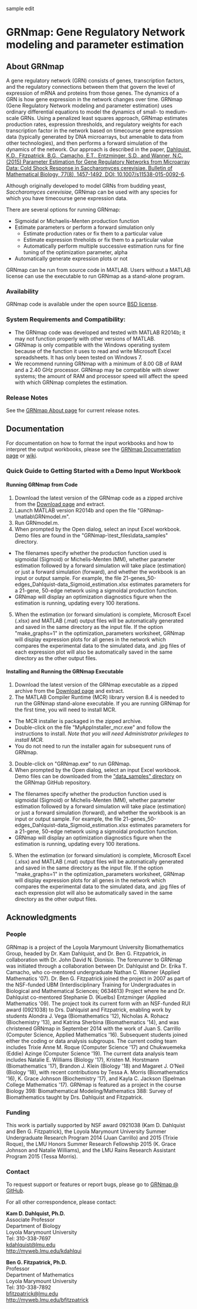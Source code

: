 ﻿sample edit

# GRNmap:  Gene Regulatory Network modeling and parameter estimation

## About GRNmap
A gene regulatory network (GRN) consists of genes, transcription factors, and the regulatory connections between them that govern the level of expression of mRNA and proteins from those genes. The dynamics of a GRN is how gene expression in the network changes over time. GRNmap (Gene Regulatory Network modeling and parameter estimation) uses ordinary differential equations to model the dynamics of small- to medium-scale GRNs. Using a penalized least squares approach, GRNmap estimates production rates, expression thresholds, and regulatory weights for each transcription factor in the network based on timecourse gene expression data (typically generated by DNA microarrays, but amenable to data from other technologies), and then performs a forward simulation of the dynamics of the network. Our approach is described in the paper, [Dahlquist, K.D., Fitzpatrick, B.G., Camacho, E.T., Entzminger, S.D., and Wanner, N.C. (2015) Parameter Estimation for Gene Regulatory Networks from Microarray Data: Cold Shock Response in Saccharomyces cerevisiae. Bulletin of Mathematical Biology, 77(8), 1457-1492, DOI: 10.1007/s11538-015-0092-6](http://link.springer.com/article/10.1007/s11538-015-0092-6/fulltext.html). 

Although originally developed to model GRNs from budding yeast, <i>Saccharomyces cerevisiae</i>, GRNmap can be used with any species for which you have timecourse gene expression data.

There are several options for running GRNmap:
* Sigmoidal or Michaelis-Menten production function
* Estimate parameters or perform a forward simulation only
  * Estimate production rates or fix them to a particular value
  * Estimate expression threholds or fix them to a particular value
  * Automatically perform multiple successive estimation runs for fine tuning of the optimization parameter, alpha 
* Automatically generate expression plots or not

GRNmap can be run from source code in MATLAB.
Users without a MATLAB license can use the executable to run GRNmap as a stand-alone program.

### Availability

GRNmap code is available under the open source [BSD license](http://opensource.org/licenses/BSD-3-Clause).

### System Requirements and Compatibility:
* The GRNmap code was developed and tested with MATLAB R2014b; it may not function properly with other versions of MATLAB.
* GRNmap is only compatible with the Windows operating system because of the function it uses to read and write Microsoft Excel spreadsheets. It has only been tested on Windows 7.
* We recommend running GRNmap with a minimum of 8.00 GB of RAM and a 2.40 GHz processor. GRNmap may be compatible with slower systems; the amount of RAM and processor speed will affect the speed with which GRNmap completes the estimation.

### Release Notes

See the [GRNmap About page](https://kdahlquist.github.io/GRNmap/about) for current release notes.

## Documentation

For documentation on how to format the input workbooks and how to interpret the output workbooks, please see the [GRNmap Documentation page](http://kdahlquist.github.io/GRNmap/documentation) or [wiki](https://github.com/kdahlquist/GRNmap/wiki).

### Quick Guide to Getting Started with a Demo Input Workbook

#### Running GRNmap from Code

1. Download the latest version of the GRNmap code as a zipped archive from the [Download page](http://kdahlquist.github.io/GRNmap/downloads) and extract.
2. Launch MATLAB version R2014b and open the file "GRNmap-<version>\matlab\GRNmodel.m".
3. Run GRNmodel.m.
4. When prompted by the Open dialog, select an input Excel workbook.  Demo files are found in the "GRNmap-<version>\test\_files\data_samples" directory.  
 * The filenames specify whether the production function used is sigmoidal (Sigmoid) or Michelis-Menten (MM), whether parameter estimation followed by a forward simulation will take place (estimation) or just a forward simulation (forward), and whether the workbook is an input or output sample.  For example, the file 21-genes\_50-edges\_Dahlquist-data\_Sigmoid\_estimation.xlsx estimates parameters for a 21-gene, 50-edge network using a sigmoidal production function.
 * GRNmap will display an optimization diagnostics figure when the estimation is running, updating every 100 iterations.
5. When the estimation (or forward simulation) is complete, Microsoft Excel (.xlsx) and MATLAB (.mat) output files will be automatically generated and saved in the same directory as the input file.  If the option "make\_graphs=1" in the optimization\_parameters worksheet, GRNmap will display expression plots for all genes in the network which compares the experimental data to the simulated data, and .jpg files of each expression plot will also be automatically saved in the same directory as the other output files.

#### Installing and Running the GRNmap Executable

1. Download the latest version of the GRNmap executable as a zipped archive from the [Download page](http://kdahlquist.github.io/GRNmap/downloads) and extract.
2. The MATLAB Compiler Runtime (MCR) library version 8.4 is needed to run the GRNmap stand-alone executable.  If you are running GRNmap for the first time, you will need to install MCR.
 * The MCR installer is packaged in the zipped archive.
 * Double-click on the file "MyAppInstaller\_mcr.exe" and follow the instructions to install.  _Note that you will need Administrator privileges to install MCR._
 * You do not need to run the installer again for subsequent runs of GRNmap.
3. Double-click on "GRNmap.exe" to run GRNmap.
4. When prompted by the Open dialog, select an input Excel workbook.  Demo files can be downloaded from the ["data_samples" directory](https://github.com/kdahlquist/GRNmap/tree/master/test_files/data_samples) on the GRNmap GitHub repository.  
 * The filenames specify whether the production function used is sigmoidal (Sigmoid) or Michelis-Menten (MM), whether parameter estimation followed by a forward simulation will take place (estimation) or just a forward simulation (forward), and whether the workbook is an input or output sample.  For example, the file 21-genes\_50-edges\_Dahlquist-data\_Sigmoid\_estimation.xlsx estimates parameters for a 21-gene, 50-edge network using a sigmoidal production function.
 * GRNmap will display an optimization diagnostics figure when the estimation is running, updating every 100 iterations.
5. When the estimation (or forward simulation) is complete, Microsoft Excel (.xlsx) and MATLAB (.mat) output files will be automatically generated and saved in the same directory as the input file.  If the option "make\_graphs=1" in the optimization\_parameters worksheet, GRNmap will display expression plots for all genes in the network which compares the experimental data to the simulated data, and .jpg files of each expression plot will also be automatically saved in the same directory as the other output files.

## Acknowledgments
### People
GRNmap is a project of the Loyola Marymount University Biomathematics Group, headed by Dr. Kam Dahlquist, and Dr. Ben G. Fitzpatrick, in collaboration with Dr. John David N. Dionisio. The forerunner to GRNmap was initiated through a collaboration between Dr. Dahlquist and Dr. Erika T. Camacho, who co-mentored undergraduate Nathan C. Wanner (Applied Mathematics '07). Dr. Ben G. Fitzpatrick joined the project in 2007 as part of the NSF-funded UBM (Interdisciplinary Training for Undergraduates in Biological and Mathematical Sciences; 0634613) Project where he and Dr. Dahlquist co-mentored Stephanie D. (Kuelbs) Entzminger (Applied Mathematics '09). The project took its current form with an NSF-funded RUI award (0921038) to Drs. Dahlquist and Fitzpatrick, enabling work by students Alondra J. Vega (Biomathematics '12), Nicholas A. Rohacz (Biochemistry '13), and Katrina Sherbina (Biomathematics '14), and was christened GRNmap in September 2014 with the work of Juan S. Carrillo (Computer Science, Applied Mathematics '16). Subsequent students joined either the coding or data analysis subgroups. The current coding team includes Trixie Anne M. Roque (Computer Science '17) and Chukwuemeka (Eddie) Azinge (Computer Science '19). The current data analysis team includes Natalie E. Williams (Biology '17), Kristen M. Horstmann (Biomathematics '17), Brandon J. Klein (Biology '18) and Magaret J. O’Neil (Biology '18), with recent contributions by Tessa A. Morris (Biomathematics '16), K. Grace Johnson (Biochemistry '17), and Kayla C. Jackson (Spelman College Mathematics '17). GRNmap is featured as a project in the course Biology 398: Biomathematical Modeling/Mathematics 388: Survey of Biomathematics taught by Drs. Dahlquist and Fitzpatrick. 

### Funding
This work is partially supported by NSF award 0921038 (Kam D. Dahlquist and Ben G. Fitzpatrick), the Loyola Marymount University Summer Undergraduate Research Program 2014 (Juan Carrillo) and 2015 (Trixie Roque), the LMU Honors Summer Research Fellowship 2015 (K. Grace Johnson and Natalie Williams), and the LMU Rains Research Assistant Program 2015 (Tessa Morris). 

### Contact

To request support or features or report bugs, please go to [GRNmap @ GitHub](https://github.com/kdahlquist/GRNmap).

For all other correspondence, please contact:

**Kam D. Dahlquist, Ph.D.**<br>
Associate Professor<br>
Department of Biology<br>
Loyola Marymount University<br>
Tel: 310-338-7697<br>
kdahlquist@lmu.edu<br>
http://myweb.lmu.edu/kdahlqui<br>

**Ben G. Fitzpatrick, Ph.D.**<br>
Professor<br>
Department of Mathematics<br>
Loyola Marymount University<br>
Tel: 310-338-7892<br>
bfitzpatrick@lmu.edu<br>
http://myweb.lmu.edu/bfitzpatrick<br>

